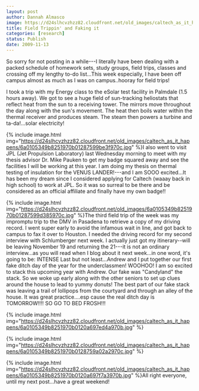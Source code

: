 ```yaml
---
layout: post
author: Dannah Almasco
image: https://d24slhcvzhzz82.cloudfront.net/old_images/caltech_as_it_happens/6a0105349b8251970b01287599a4eb970c.jpg
title: Field Trippin' and Faking it
categories: [research]
status: Publish
date: 2009-11-13
---
```



So sorry for not posting in a while---I literally have been dealing with a packed schedule of homework sets, study groups, field trips, classes and crossing off my lengthy to-do list...This week especially, I have been off campus almost as much as I was on campus..hooray for field trips!

I took a trip with my Energy class to the eSolar test facility in Palmdale (1.5 hours away). We got to see a huge field of sun-tracking heliostats that reflect heat from the sun to a receiving tower. The mirrors move throughout the day along with the sun's movement. The heat then boils water within the thermal receiver and produces steam. The steam then powers a turbine and ta-da!...solar electricity!


{% include image.html img="https://d24slhcvzhzz82.cloudfront.net/old_images/caltech_as_it_happens/6a0105349b8251970b01287599be3f970c.jpg" %}I also went to visit JPL (Jet Propulsion Laboratory) last Wednesday morning to meet with my thesis advisor Dr. Mike Pauken to get my badge squared away and see the facilities I will be working at this year. I am doing my thesis on thermal testing of insulation for the VENUS LANDER!---and I am SOOO excited...It has been my dream since I considered applying for Caltech (waaay back in high school) to work at JPL. So it was so surreal to be there and be considered as an official affiliate and finally have my own badge!!


{% include image.html img="https://d24slhcvzhzz82.cloudfront.net/old_images/6a0105349b8251970b01287599d385970c.jpg" %}The third field trip of the week was my impromptu trip to the DMV in Pasadena to retrieve a copy of my driving record. I went super early to avoid the infamous wait in line, and got back to campus to fax it over to Houston. I needed the driving record for my second interview with Schlumberger next week. I actually just got my itinerary--will be leaving November 19 and returning the 21---it is not an ordinary interview...as you will read when I blog about it next week...in one word, it's going to be: INTENSE
Last but not least...Andrew and I put together our first fake ditch day of the year for the underclassmen! WOOHOO! I am so excited to stack this upcoming year with Andrew. Our fake was "Candyland" the stack. So we woke up early along with the other seniors to set up clues around the house to lead to yummy donuts! The best part of our fake stack was leaving a trail of lollipops from the courtyard and through an alley of the house. It was great practice....esp cause the real ditch day is TOMORROW!!!! SO GO TO BED FROSH!!!


{% include image.html img="https://d24slhcvzhzz82.cloudfront.net/old_images/caltech_as_it_happens/6a0105349b8251970b0120a697ed4a970b.jpg" %}

{% include image.html img="https://d24slhcvzhzz82.cloudfront.net/old_images/caltech_as_it_happens/6a0105349b8251970b0128759a02a2970c.jpg" %}

{% include image.html img="https://d24slhcvzhzz82.cloudfront.net/old_images/caltech_as_it_happens/6a0105349b8251970b0120a697f7a3970b.jpg" %}All right everyone, until my next post...have a great weekend!

